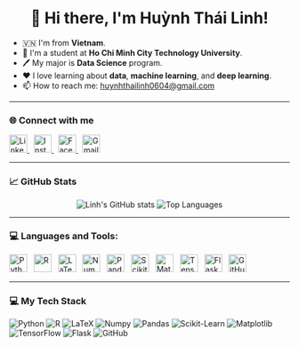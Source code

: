 <h1 align="center">👋 Hi there, I'm Huỳnh Thái Linh!</h1>

* 🇻🇳 I'm from **Vietnam**.  
* 📖 I'm a student at **Ho Chi Minh City Technology University**.  
* 🖊️ My major is **Data Science** program.  
* ❤️ I love learning about **data**, **machine learning**, and **deep learning**.
* 📫 How to reach me: huynhthailinh0604@gmail.com

---
### 🌐 Connect with me

<p align="left">
  <a href="https://www.linkedin.com/in/huynhthailinh/" target="_blank">
    <img src="https://cdn.simpleicons.org/linkedin/0077B5" height="32" alt="LinkedIn Logo">
  </a>
  &nbsp; <a href="https://www.instagram.com/hthaislinh_7/" target="_blank">
    <img src="https://cdn.simpleicons.org/instagram/E4405F" height="32" alt="Instagram Logo">
  </a>
  &nbsp;
  <a href="https://www.facebook.com/huynhthailinh9999" target="_blank">
    <img src="https://cdn.simpleicons.org/facebook/1877F2" height="32" alt="Facebook Logo">
  </a>
  &nbsp;
  <a href="mailto:huynhthailinh0604@gmail.com" target="_blank">
    <img src="https://cdn.simpleicons.org/gmail/D14836" height="32" alt="Gmail Logo">
  </a>
</p>

---

### 📈 GitHub Stats

<p align="center">
<img src="https://github-readme-stats.vercel.app/api?username=HTLinh0604&show_icons=true&theme=radical" alt="Linh's GitHub stats" />
<img src="https://github-readme-stats.vercel.app/api/top-langs/?username=HTLinh0604&layout=compact&theme=radical" alt="Top Languages" />
</p>

---

### 💻 Languages and Tools:

<p align="left">
  <img src="https://cdn.simpleicons.org/python/3776AB" height="32" alt="Python">
  &nbsp;
  <img src="https://cdn.simpleicons.org/r/276DC3" height="32" alt="R">
  &nbsp;
  <img src="https://cdn.simpleicons.org/latex/008080" height="32" alt="LaTeX">
  &nbsp;
  <img src="https://cdn.simpleicons.org/numpy/013243" height="32" alt="Numpy">
  &nbsp;
  <img src="https://cdn.simpleicons.org/pandas/150458" height="32" alt="Pandas">
  &nbsp;
  <img src="https://cdn.simpleicons.org/scikitlearn/F7931E" height="32" alt="Scikit-Learn">
  &nbsp;
  <img src="https://cdn.simpleicons.org/matplotlib/311C87" height="32" alt="Matplotlib">
  &nbsp;
  <img src="https://cdn.simpleicons.org/tensorflow/FF6F00" height="32" alt="TensorFlow">
  &nbsp;
  <img src="https://cdn.simpleicons.org/flask/000000" height="32" alt="Flask">
  &nbsp;
  <img src="https://cdn.simpleicons.org/github/181717" height="32" alt="GitHub">
</p>

---

### 💻 My Tech Stack

<p align="left">
  <img src="https://img.shields.io/badge/Python-3776AB?style=for-the-badge&logo=python&logoColor=white" alt="Python">
  <img src="https://img.shields.io/badge/R-276DC3?style=for-the-badge&logo=r&logoColor=white" alt="R">
  <img src="https://img.shields.io/badge/LaTeX-008080?style=for-the-badge&logo=latex&logoColor=white" alt="LaTeX">
  <img src="https://img.shields.io/badge/Numpy-013243?style=for-the-badge&logo=numpy&logoColor=white" alt="Numpy">
  <img src="https://img.shields.io/badge/Pandas-150458?style=for-the-badge&logo=pandas&logoColor=white" alt="Pandas">
  <img src="https://img.shields.io/badge/Scikit--Learn-F7931E?style=for-the-badge&logo=scikit-learn&logoColor=white" alt="Scikit-Learn">
  <img src="https://img.shields.io/badge/Matplotlib-311C87?style=for-the-badge&logo=matplotlib&logoColor=white" alt="Matplotlib">
  <img src="https://img.shields.io/badge/TensorFlow-FF6F00?style=for-the-badge&logo=tensorflow&logoColor=white" alt="TensorFlow">
  <img src="https://img.shields.io/badge/Flask-000000?style=for-the-badge&logo=flask&logoColor=white" alt="Flask">
  <img src="https://img.shields.io/badge/GitHub-181717?style=for-the-badge&logo=github&logoColor=white" alt="GitHub">
</p>

